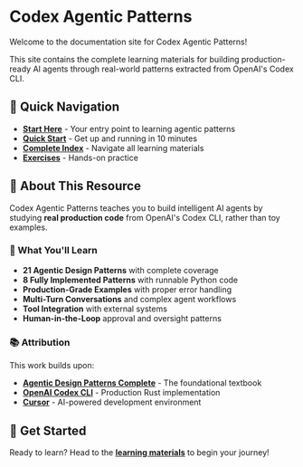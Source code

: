 # Codex Agentic Patterns

Welcome to the documentation site for Codex Agentic Patterns!

This site contains the complete learning materials for building production-ready AI agents through real-world patterns extracted from OpenAI's Codex CLI.

## 🚀 Quick Navigation

- **[Start Here](learning-material/00-READ-ME-FIRST.md)** - Your entry point to learning agentic patterns
- **[Quick Start](learning-material/QUICKSTART.md)** - Get up and running in 10 minutes  
- **[Complete Index](learning-material/INDEX.md)** - Navigate all learning materials
- **[Exercises](learning-material/EXERCISES.md)** - Hands-on practice

## 📖 About This Resource

Codex Agentic Patterns teaches you to build intelligent AI agents by studying **real production code** from OpenAI's Codex CLI, rather than toy examples.

### 🎯 What You'll Learn

- **21 Agentic Design Patterns** with complete coverage
- **8 Fully Implemented Patterns** with runnable Python code  
- **Production-Grade Examples** with proper error handling
- **Multi-Turn Conversations** and complex agent workflows
- **Tool Integration** with external systems
- **Human-in-the-Loop** approval and oversight patterns

### 📚 Attribution

This work builds upon:

- **[Agentic Design Patterns Complete](https://docs.google.com/document/d/1rsaK53T3Lg5KoGwvf8ukOUvbELRtH-V0LnOIFDxBryE/preview?pli=1&tab=t.0#heading=h.pxcur8v2qagu)** - The foundational textbook
- **[OpenAI Codex CLI](https://github.com/openai/codex)** - Production Rust implementation  
- **[Cursor](https://cursor.sh/)** - AI-powered development environment

## 🚀 Get Started

Ready to learn? Head to the **[learning materials](learning-material/00-READ-ME-FIRST.md)** to begin your journey!
<!-- Trigger rebuild -->
